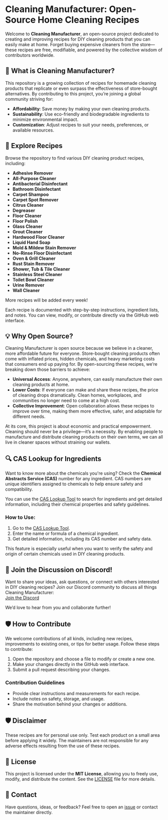 # Cleaning Manufacturer: Open-Source Home Cleaning Recipes

Welcome to **Cleaning Manufacturer**, an open-source project dedicated to creating and improving recipes for DIY cleaning products that you can easily make at home. Forget buying expensive cleaners from the store—these recipes are free, modifiable, and powered by the collective wisdom of contributors worldwide.

## 🌟 What is Cleaning Manufacturer?

This repository is a growing collection of recipes for homemade cleaning products that replicate or even surpass the effectiveness of store-bought alternatives. By contributing to this project, you’re joining a global community striving for:

- **Affordability**: Save money by making your own cleaning products.
- **Sustainability**: Use eco-friendly and biodegradable ingredients to minimize environmental impact.
- **Customization**: Adjust recipes to suit your needs, preferences, or available resources.

## 🚀 Explore Recipes

Browse the repository to find various DIY cleaning product recipes, including:

- **Adhesive Remover**
- **All-Purpose Cleaner**
- **Antibacterial Disinfectant**
- **Bathroom Disinfectant**
- **Carpet Shampoo**
- **Carpet Spot Remover**
- **Citrus Cleaner**
- **Degreaser**
- **Floor Cleaner**
- **Floor Polish**
- **Glass Cleaner**
- **Grout Cleaner**
- **Hardwood Floor Cleaner**
- **Liquid Hand Soap**
- **Mold & Mildew Stain Remover**
- **No-Rinse Floor Disinfectant**
- **Oven & Grill Cleaner**
- **Rust Stain Remover**
- **Shower, Tub & Tile Cleaner**
- **Stainless Steel Cleaner**
- **Toilet Bowl Cleaner**
- **Urine Remover**
- **Wall Cleaner**

More recipes will be added every week!

Each recipe is documented with step-by-step instructions, ingredient lists, and notes. You can view, modify, or contribute directly via the GitHub web interface.

## 💡 Why Open Source?

Cleaning Manufacturer is open source because we believe in a cleaner, more affordable future for everyone. Store-bought cleaning products often come with inflated prices, hidden chemicals, and heavy marketing costs that consumers end up paying for. By open-sourcing these recipes, we’re breaking down those barriers to achieve:

- **Universal Access**: Anyone, anywhere, can easily manufacture their own cleaning products at home.
- **Lower Costs**: If everyone can make and share these recipes, the price of cleaning drops dramatically. Clean homes, workplaces, and communities no longer need to come at a high cost.
- **Collective Improvement**: Open collaboration allows these recipes to improve over time, making them more effective, safer, and adaptable for different needs.

At its core, this project is about economic and practical empowerment. Cleaning should never be a privilege—it’s a necessity. By enabling people to manufacture and distribute cleaning products on their own terms, we can all live in cleaner spaces without straining our wallets.

## 🔍 **CAS Lookup for Ingredients**

Want to know more about the chemicals you're using? Check the **Chemical Abstracts Service (CAS)** number for any ingredient. CAS numbers are unique identifiers assigned to chemicals to help ensure safety and compatibility.

You can use the [CAS Lookup Tool](https://webbook.nist.gov/chemistry/cas-ser/) to search for ingredients and get detailed information, including their chemical properties and safety guidelines.

### How to Use:

1. Go to the [CAS Lookup Tool](https://webbook.nist.gov/chemistry/cas-ser/).
2. Enter the name or formula of a chemical ingredient.
3. Get detailed information, including its CAS number and safety data.

This feature is especially useful when you want to verify the safety and origin of certain chemicals used in DIY cleaning products.

## 💬 Join the Discussion on Discord!

Want to share your ideas, ask questions, or connect with others interested in DIY cleaning recipes? Join our Discord community to discuss all things Cleaning Manufacturer:  
[Join the Discord](https://discord.gg/m7PavASC5c)

We’d love to hear from you and collaborate further!

## 🛡️ How to Contribute

We welcome contributions of all kinds, including new recipes, improvements to existing ones, or tips for better usage. Follow these steps to contribute:

1. Open the repository and choose a file to modify or create a new one.
2. Make your changes directly in the GitHub web interface.
3. Submit a pull request describing your changes.

### Contribution Guidelines

- Provide clear instructions and measurements for each recipe.
- Include notes on safety, storage, and usage.
- Share the motivation behind your changes or additions.

## 🛡️ Disclaimer

These recipes are for personal use only. Test each product on a small area before applying it widely. The maintainers are not responsible for any adverse effects resulting from the use of these recipes.

## 📄 License

This project is licensed under the **MIT License**, allowing you to freely use, modify, and distribute the content. See the [LICENSE](LICENSE) file for more details.

## 📩 Contact

Have questions, ideas, or feedback? Feel free to open an [issue](https://github.com/Prajwal-Koirala-DEV/cleaning-manufacturer/issues) or contact the maintainer directly.
